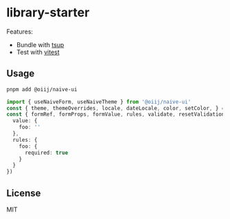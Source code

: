 # library-starter

Features:

- Bundle with [tsup](https://github.com/egoist/tsup)
- Test with [vitest](https://vitest.dev)

## Usage

```bash
pnpm add @oiij/naive-ui
```

```ts
import { useNaiveForm, useNaiveTheme } from '@oiij/naive-ui'
const { theme, themeOverrides, locale, dateLocale, color, setColor, } = useNaiveTheme()
const { formRef, formProps, formValue, rules, validate, resetValidation, resetForm, reset, clear, } = useNaiveForm({
  value: {
    foo: ''
  },
  rules: {
    foo: {
      required: true
    }
  }
})
```

## License

MIT
